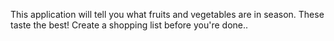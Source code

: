 This application will tell you what fruits and vegetables are in season. These taste the best! Create a shopping list before you're done..
 
